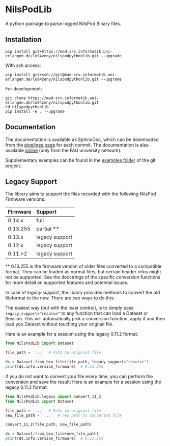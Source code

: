# NilsPodLib

A python package to parse logged NilsPod Binary files.

## Installation

```
pip install git+https://mad-srv.informatik.uni-erlangen.de/lo94zeny/nilspodpythonlib.git --upgrade
```

With ssh access:

```
pip install git+ssh://git@mad-srv.informatik.uni-erlangen.de/lo94zeny/nilspodpythonlib.git --upgrade
```

For development:

```
git clone https://mad-srv.informatik.uni-erlangen.de/lo94zeny/nilspodpythonlib.git
cd nilspodpythonlib
pip install -e . --upgrade
```

## Documentation

The documentation is available as SphinxDoc, which can be downloaded from the [pipelines page](https://mad-srv.informatik.uni-erlangen.de/MadLab/portabilestools/nilspodpythonlib/-/jobs/artifacts/master/download?job=docs) for each commit.
The documentation is also available [online](http://madlab.mad-pages.informatik.uni-erlangen.de/portabilestools/nilspodpythonlib/README.html) (only from the FAU university network).

Supplementary examples can be found in the [examples folder](https://mad-srv.informatik.uni-erlangen.de/lo94zeny/nilspodpythonlib/tree/master/examples) of the git project.

## Legacy Support

The library aims to support the files recorded with the following NilsPod Firmware versions:

| Firmware      | Support           |
| ------------- |:------------------|
| 0.14.x        | full              |
| 0.13.255      | partial **        |
| 0.13.x        | legacy support    |
| 0.12.x        | legacy support    |
| 0.11.>2       | legacy support    |


\*\* 0.13.255 is the firmware version of older files converted to a compatible format.
They can be loaded as normal files, but certain header infos might not be supported.
See the docstrings of the specific conversion functions for more detail on supported features and potential issues.

In case of *legacy support*, the library provides methods to convert the old fileformat to the new.
There are two ways to do this:

The easiest way (but with the least control), is to simply pass `legacy_support="resolve"` to any function that can load a Dataset or Session.
This will automatically pick a conversion function, apply it and then load you Dataset without touching your original file.

Here is an example for a session using the legacy 0.11.2 format:
```python
from NilsPodLib import Dataset

file_path = '...'  # Path to original file

ds = Dataset.from_bin_file(file_path, legacy_support="resolve")
print(ds.info.version_firmware)  # 0.13.255
```

If you do not want to convert your file every time, you can perform the conversion and save the result:
Here is an example for a session using the legacy 0.11.2 format.

```python
from NilsPodLib.legacy import convert_11_2
from NilsPodLib import Dataset

file_path = '...'  # Path to original file
new_file_path = '...'  # new path to converted file

convert_11_2(file_path, new_file_path)

ds = Dataset.from_bin_file(new_file_path)
print(ds.info.version_firmware)  # 0.13.255
```
 